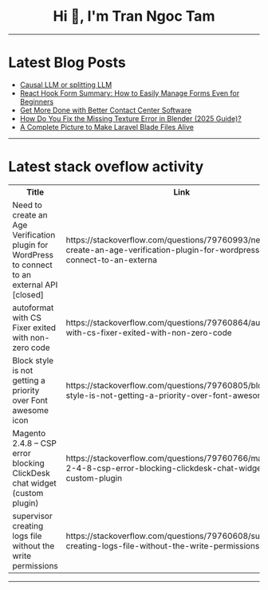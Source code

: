 <h1 align="center">Hi 👋, I'm Tran Ngoc Tam</h1>

---

# Latest Blog Posts 
<!-- BLOG-POST-LIST:START -->
- [Causal LLM or splitting LLM](https://dev.to/anonch/causal-llm-or-splitting-llm-3n2n)
- [React Hook Form Summary: How to Easily Manage Forms Even for Beginners](https://dev.to/kazutora_hattori_66972c88/react-hook-form-summary-how-to-easily-manage-forms-even-for-beginners-m1)
- [Get More Done with Better Contact Center Software](https://dev.to/deepijatelecom1/get-more-done-with-better-contact-center-software-985)
- [How Do You Fix the Missing Texture Error in Blender &lpar;2025 Guide&rpar;?](https://dev.to/irender_gpu_cloud/how-do-you-fix-the-missing-texture-error-in-blender-2025-guide-1100)
- [A Complete Picture to Make Laravel Blade Files Alive](https://dev.to/raheelshan/a-complete-picture-to-make-laravel-blade-files-alive-4go3)
<!-- BLOG-POST-LIST:END -->

---

# Latest stack oveflow activity
<table>
  <tr><th>Title</th><th>Link</th></tr>
  <!-- STACKOVERFLOW:START --><tr><td>Need to create an Age Verification plugin for WordPress to connect to an external API [closed]</td><td>https://stackoverflow.com/questions/79760993/need-to-create-an-age-verification-plugin-for-wordpress-to-connect-to-an-externa</td></tr><tr><td>autoformat with CS Fixer exited with non-zero code</td><td>https://stackoverflow.com/questions/79760864/autoformat-with-cs-fixer-exited-with-non-zero-code</td></tr><tr><td>Block style is not getting a priority over Font awesome icon</td><td>https://stackoverflow.com/questions/79760805/block-style-is-not-getting-a-priority-over-font-awesome-icon</td></tr><tr><td>Magento 2.4.8 – CSP error blocking ClickDesk chat widget &lpar;custom plugin&rpar;</td><td>https://stackoverflow.com/questions/79760766/magento-2-4-8-csp-error-blocking-clickdesk-chat-widget-custom-plugin</td></tr><tr><td>supervisor creating logs file without the write permissions</td><td>https://stackoverflow.com/questions/79760608/supervisor-creating-logs-file-without-the-write-permissions</td></tr><!-- STACKOVERFLOW:END -->
</table>

---


